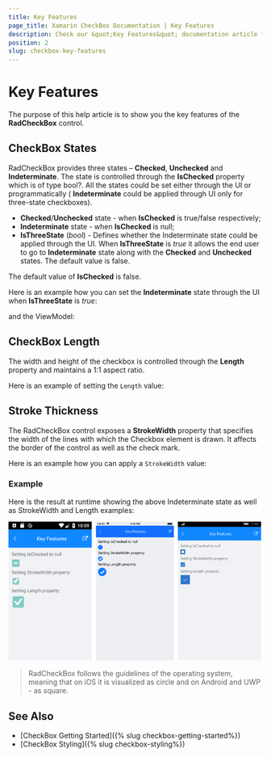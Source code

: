 ```yaml
---
title: Key Features
page_title: Xamarin CheckBox Documentation | Key Features
description: Check our &quot;Key Features&quot; documentation article for Telerik CheckBox for Xamarin control.
position: 2
slug: checkbox-key-features
---
```


# Key Features

The purpose of this help article is to show you the key features of the **RadCheckBox** control. 

## CheckBox States

RadCheckBox provides three states – **Checked**, **Unchecked** and **Indeterminate**. The state is controlled through the **IsChecked** property which is of type bool?. All the states could be set either through the UI or programmatically ( **Indeterminate** could be applied through UI only for three-state checkboxes).

* **Checked**/**Unchecked** state - when **IsChecked** is true/false respectively;
* **Indeterminate** state - when **IsChecked** is null;
* **IsThreeState** (*bool*) - Defines whether the Indeterminate state could be applied through the UI. When **IsThreeState** is *true* it allows the end user to go to **Indeterminate** state along with the **Checked** and **Unchecked** states. The default value is false.

The default value of **IsChecked** is false.

Here is an example how you can set the **Indeterminate** state through the UI when **IsThreeState** is *true*:

<snippet id='checkbox-key-features-ischeckednull-xaml'/>

and the ViewModel:

<snippet id='checkbox-key-features-viewmodel'/>

## CheckBox Length

The width and height of the checkbox is controlled through the **Length** property and maintains a 1:1 aspect ratio. 

Here is an example of setting the `Length` value:

<snippet id='checkbox-key-features-length-xaml'/>

## Stroke Thickness

The RadCheckBox control exposes a **StrokeWidth** property that specifies the width of the lines with which the Checkbox element is drawn. It affects the border of the control as well as the check mark.

Here is an example how you can apply a `StrokeWidth` value:

<snippet id='checkbox-key-features-strokewidth-xaml'/>

### Example

Here is the result at runtime showing the above Indeterminate state as well as StrokeWidth and Length examples:

![CheckBox Key Feature Example](images/checkbox-features.png)

> RadCheckBox follows the guidelines of the operating system, meaning that on iOS it is visualized as circle and on Android and UWP - as square.

## See Also

- [CheckBox Getting Started]({% slug checkbox-getting-started%})
- [CheckBox Styling]({% slug checkbox-styling%}) 
